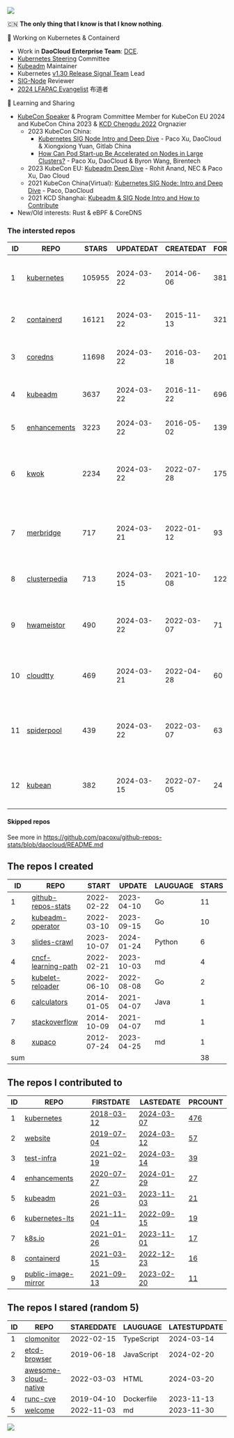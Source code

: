 ![](https://komarev.com/ghpvc/?username=pacoxu)
 
 🇨🇳 **The only thing that I know is that I know nothing**. 
 
 🔭 Working on Kubernetes & Containerd
- Work in **DaoCloud Enterprise Team**: [DCE](https://docs.daocloud.io/).
- [Kubernetes Steering](https://github.com/kubernetes/steering) Committee
- [Kubeadm](https://github.com/kubernetes/kubeadm/) Maintainer
- Kubernetes [v1.30 Release Signal Team](https://github.com/kubernetes/sig-release/blob/master/releases/release-1.30/release-team.md) Lead
- [SIG-Node](https://github.com/kubernetes/community/blob/master/sig-node/README.md) Reviewer
- [2024 LFAPAC Evangelist](https://evangelists.linuxfoundation.cn/evangelists) 布道者
 
 🌱 Learning and Sharing

- [KubeCon Speaker](https://www.youtube.com/playlist?list=PLROmsd5kH8pBiN0Km1EepbzKoDiM5S6Ok) & Program Committee Member for KubeCon EU 2024 and KubeCon China 2023 & [KCD Chengdu 2022](https://community.cncf.io/kcd-chengdu/) Orgnazier
  - 2023 KubeCon China:
    - [Kubernetes SIG Node Intro and Deep Dive](https://kccncosschn2023.sched.com/event/4a2746baff6af89d668edc2eabbcf906) - Paco Xu, DaoCloud & Xiongxiong Yuan, Gitlab China
    - [How Can Pod Start-up Be Accelerated on Nodes in Large Clusters?](https://sched.co/1PTFR)  - Paco Xu, DaoCloud & Byron Wang, Birentech
  - 2023 KubeCon EU: [Kubeadm Deep Dive](https://kccnceu2023.sched.com/event/1Iki0/kubeadm-deep-dive-rohit-anand-nec-paco-xu-dao-cloud) - Rohit Anand, NEC & Paco Xu, Dao Cloud
  - 2021 KubeCon China(Virtual): [Kubernetes SIG Node: Intro and Deep Dive](https://kccncosschn21.sched.com/event/pccE/kubernetes-sig-nodedaeptao-ye-ge-kubernetes-sig-node-intro-and-deep-dive-paco-daocloud) - Paco, DaoCloud
  - 2021 KCD Shanghai: [Kubeadm & SIG Node Intro and How to Contribute](https://github.com/cncf/presentations/tree/main/chinese/kcd-shanghai)
- New/Old interests:  Rust & eBPF & CoreDNS

<!--START_SECTION:github_repos-->
### The intersted repos
| ID |                              REPO                               | STARS  | UPDATEDAT  | CREATEDAT  | FORKSCOUNT |                                         DESCRIPTIONS                                          |
|----|-----------------------------------------------------------------|--------|------------|------------|------------|-----------------------------------------------------------------------------------------------|
|  1 | [kubernetes](https://github.com/kubernetes/kubernetes)          | 105955 | 2024-03-22 | 2014-06-06 |      38169 | Production-Grade Container Scheduling and Management                                          |
|  2 | [containerd](https://github.com/containerd/containerd)          |  16121 | 2024-03-22 | 2015-11-13 |       3218 | An open and reliable container runtime                                                        |
|  3 | [coredns](https://github.com/coredns/coredns)                   |  11698 | 2024-03-22 | 2016-03-18 |       2011 | CoreDNS is a DNS server that chains plugins                                                   |
|  4 | [kubeadm](https://github.com/kubernetes/kubeadm)                |   3637 | 2024-03-22 | 2016-11-22 |        696 | Aggregator for issues filed against kubeadm                                                   |
|  5 | [enhancements](https://github.com/kubernetes/enhancements)      |   3223 | 2024-03-22 | 2016-05-02 |       1397 | Enhancements tracking repo for Kubernetes                                                     |
|  6 | [kwok](https://github.com/kubernetes-sigs/kwok)                 |   2234 | 2024-03-22 | 2022-07-28 |        175 | Kubernetes WithOut Kubelet -  Simulates thousands of Nodes and Clusters.                      |
|  7 | [merbridge](https://github.com/merbridge/merbridge)             |    717 | 2024-03-21 | 2022-01-12 |         93 | Use eBPF to speed up your Service Mesh like crossing an Einstein-Rosen Bridge.                |
|  8 | [clusterpedia](https://github.com/clusterpedia-io/clusterpedia) |    713 | 2024-03-15 | 2021-10-08 |        122 | The Encyclopedia of Kubernetes clusters                                                       |
|  9 | [hwameistor](https://github.com/hwameistor/hwameistor)          |    490 | 2024-03-22 | 2022-03-07 |         71 | Hwameistor is an HA local storage system for cloud-native stateful workloads.                 |
| 10 | [cloudtty](https://github.com/cloudtty/cloudtty)                |    469 | 2024-03-21 | 2022-04-28 |         60 | A Friendly Kubernetes CloudShell (Web Terminal) !                                             |
| 11 | [spiderpool](https://github.com/spidernet-io/spiderpool)        |    439 | 2024-03-22 | 2022-03-07 |         63 | Underlay and RDMA network solution of the Kubernetes, for bare metal, VM and any public cloud |
| 12 | [kubean](https://github.com/kubean-io/kubean)                   |    382 | 2024-03-15 | 2022-07-05 |         24 |  :seedling: Kubernetes lifecycle management operator based on kubespray.                      |



#### Skipped repos
<!--END_SECTION:github_repos-->
See more in https://github.com/pacoxu/github-repos-stats/blob/daocloud/README.md


<!--START_SECTION:my_github-->
## The repos I created
| ID  |                                REPO                                |   START    |   UPDATE   | LAUGUAGE | STARS |
|-----|--------------------------------------------------------------------|------------|------------|----------|-------|
|   1 | [github-repos-stats](https://github.com/pacoxu/github-repos-stats) | 2022-02-22 | 2023-04-10 | Go       |    11 |
|   2 | [kubeadm-operator](https://github.com/pacoxu/kubeadm-operator)     | 2022-03-10 | 2023-09-15 | Go       |    10 |
|   3 | [slides-crawl](https://github.com/pacoxu/slides-crawl)             | 2023-10-07 | 2024-01-24 | Python   |     6 |
|   4 | [cncf-learning-path](https://github.com/pacoxu/cncf-learning-path) | 2022-02-21 | 2023-10-03 | md       |     4 |
|   5 | [kubelet-reloader](https://github.com/pacoxu/kubelet-reloader)     | 2022-06-10 | 2022-08-08 | Go       |     2 |
|   6 | [calculators](https://github.com/pacoxu/calculators)               | 2014-01-05 | 2021-04-07 | Java     |     1 |
|   7 | [stackoverflow](https://github.com/pacoxu/stackoverflow)           | 2014-10-09 | 2021-04-07 | md       |     1 |
|   8 | [xupaco](https://github.com/pacoxu/xupaco)                         | 2012-07-24 | 2023-04-25 | md       |     1 |
| sum |                                                                    |            |            |          |    38 |

## The repos I contributed to
| ID |                                  REPO                                  |                               FIRSTDATE                               |                               LASTEDATE                                |                                        PRCOUNT                                        |
|----|------------------------------------------------------------------------|-----------------------------------------------------------------------|------------------------------------------------------------------------|---------------------------------------------------------------------------------------|
|  1 | [kubernetes](https://github.com/kubernetes/kubernetes)                 | [2018-03-12](https://github.com/kubernetes/kubernetes/pull/61040)     | [2024-03-07](https://github.com/kubernetes/kubernetes/pull/123788)     | [476](https://github.com/kubernetes/kubernetes/pulls?q=is%3Apr+author%3Apacoxu)       |
|  2 | [website](https://github.com/kubernetes/website)                       | [2019-07-04](https://github.com/kubernetes/website/pull/15285)        | [2024-03-12](https://github.com/kubernetes/website/pull/45517)         | [57](https://github.com/kubernetes/website/pulls?q=is%3Apr+author%3Apacoxu)           |
|  3 | [test-infra](https://github.com/kubernetes/test-infra)                 | [2021-02-19](https://github.com/kubernetes/test-infra/pull/20909)     | [2024-03-14](https://github.com/kubernetes/test-infra/pull/32259)      | [39](https://github.com/kubernetes/test-infra/pulls?q=is%3Apr+author%3Apacoxu)        |
|  4 | [enhancements](https://github.com/kubernetes/enhancements)             | [2020-07-27](https://github.com/kubernetes/enhancements/pull/1907)    | [2024-01-29](https://github.com/kubernetes/enhancements/pull/4452)     | [27](https://github.com/kubernetes/enhancements/pulls?q=is%3Apr+author%3Apacoxu)      |
|  5 | [kubeadm](https://github.com/kubernetes/kubeadm)                       | [2021-03-26](https://github.com/kubernetes/kubeadm/pull/2421)         | [2023-11-03](https://github.com/kubernetes/kubeadm/pull/2953)          | [21](https://github.com/kubernetes/kubeadm/pulls?q=is%3Apr+author%3Apacoxu)           |
|  6 | [kubernetes-lts](https://github.com/klts-io/kubernetes-lts)            | [2021-11-04](https://github.com/klts-io/kubernetes-lts/pull/94)       | [2022-09-15](https://github.com/klts-io/kubernetes-lts/pull/174)       | [19](https://github.com/klts-io/kubernetes-lts/pulls?q=is%3Apr+author%3Apacoxu)       |
|  7 | [k8s.io](https://github.com/kubernetes/k8s.io)                         | [2021-01-26](https://github.com/kubernetes/k8s.io/pull/1577)          | [2023-11-01](https://github.com/kubernetes/k8s.io/pull/6050)           | [17](https://github.com/kubernetes/k8s.io/pulls?q=is%3Apr+author%3Apacoxu)            |
|  8 | [containerd](https://github.com/containerd/containerd)                 | [2021-03-15](https://github.com/containerd/containerd/pull/5200)      | [2022-12-23](https://github.com/containerd/containerd/pull/7863)       | [16](https://github.com/containerd/containerd/pulls?q=is%3Apr+author%3Apacoxu)        |
|  9 | [public-image-mirror](https://github.com/DaoCloud/public-image-mirror) | [2021-09-13](https://github.com/DaoCloud/public-image-mirror/pull/13) | [2023-02-20](https://github.com/DaoCloud/public-image-mirror/pull/296) | [11](https://github.com/DaoCloud/public-image-mirror/pulls?q=is%3Apr+author%3Apacoxu) |

## The repos I stared (random 5)
| ID |                                    REPO                                    | STAREDDATE |  LAUGUAGE  | LATESTUPDATE |
|----|----------------------------------------------------------------------------|------------|------------|--------------|
|  1 | [clomonitor](https://github.com/cncf/clomonitor)                           | 2022-02-15 | TypeScript | 2024-03-14   |
|  2 | [etcd-browser](https://github.com/henszey/etcd-browser)                    | 2019-06-18 | JavaScript | 2024-02-20   |
|  3 | [awesome-cloud-native](https://github.com/rootsongjc/awesome-cloud-native) | 2022-03-03 | HTML       | 2024-03-20   |
|  4 | [runc-cve](https://github.com/rancher/runc-cve)                            | 2019-04-10 | Dockerfile | 2023-11-13   |
|  5 | [welcome](https://github.com/DaoCloud-OpenSource/welcome)                  | 2022-11-03 | md         | 2023-11-30   |

<!--END_SECTION:my_github-->

<a href="https://pacoxu.wordpress.com/">
  <img align="left" src="https://github-readme-stats.vercel.app/api?username=pacoxu&show_icons=true" />
</a>


<!--  If a trivial fix such as a broken link, typo, or grammar mistake, review the entire document for other potential mistakes. Do not open multiple PRs for small fixes in the same document.
https://github.com/kubernetes/community/blob/master/contributors/guide/pull-requests.md#trivial-edits -->
